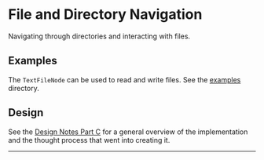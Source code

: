 File and Directory Navigation
=============================
Navigating through directories and interacting with files.

Examples
--------
The `TextFileNode` can be used to read and write files. See the
[examples](../../../examples) directory.

Design
------
See the [Design Notes Part C](../../../DesignNotes-C.md) for a general
overview of the implementation and the thought process that went into
creating it.

-----------------------------------
